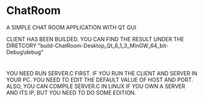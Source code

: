 # ChatRoom
A SIMPLE CHAT ROOM APPLICATION WITH QT GUI

CLIENT HAS BEEN BUILDED. YOU CAN FIND THE RESULT UNDER THE DIRETCORY "build-ChatRoom-Desktop_Qt_6_1_3_MinGW_64_bit-Debug\debug"
#
YOU NEED RUN SERVER.C FIRST.
IF YOU RUN THE CLIENT AND SERVER IN YOUR PC. YOU NEED TO EDIT THE DEFAULT VALUE OF HOST AND PORT.
ALSO, YOU CAN COMPILE SERVER.C IN LINUX IF YOU OWN A SERVER AND ITS IP, BUT YOU NEED TO DO SOME EDITION.
